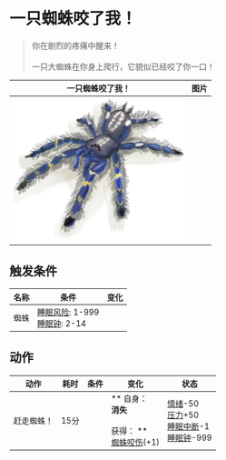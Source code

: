 # 一只蜘蛛咬了我！  
> 你在剧烈的疼痛中醒来！<br><br>一只大蜘蛛在你身上爬行，它貌似已经咬了你一口！  
  
  一只蜘蛛咬了我！  |   图片   
 ----  |  ----:   
   |  <img decoding="async" src="Sprite/Spider.png" href="a.md" style="max-width:300px;max-height:300px;">   
  
## 触发条件  
名称  |  条件  |  变化  
----  |  ----  |  ----  
蜘蛛  |  [睡眠风险](SleepRisk.md): 1-999<br>[睡眠钟](SleepClock.md): 2-14  |    
## 动作  
动作  |  耗时  |  条件  |  变化  |  状态  
----  |  ----  |  ----  |  ----  |  ----  
赶走蜘蛛！<br>  |  15分  |    |  ** 自身：**<br>消失<br><br>** 获得： **<br>  [蜘蛛咬伤](W_SpiderBite.md)(+1)<br>  |  [情绪](Morale.md)-50<br>[压力](Stress.md)+50<br>[睡眠中断](SleepInterrupt.md)-1<br>[睡眠钟](SleepClock.md)-999  


<script>document.title="一只蜘蛛咬了我！ - 卡牌生存百科 Card Survival Wiki";</script>